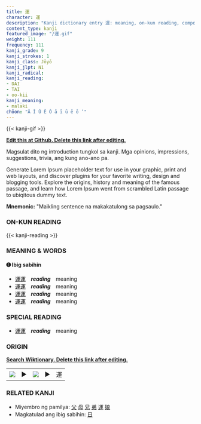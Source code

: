 ```yaml
---
title: 運
character: 運
description: "Kanji dictionary entry 運: meaning, on-kun reading, compounds, origin, related kanji"
content_type: kanji
featured_image: "/運.gif"
weight: 111
frequency: 111
kanji_grade: 9
kanji_strokes: 1
kanji_class: Jōyō
kanji_jlpt: N1
kanji_radical: 
kanji_reading: 
- DAI
- TAI
- oo-kii
kanji_meaning:
- malaki
chōon: "Ā Ī Ū Ē Ō ā ī ū ē ō ’"
---
```

[//]: # (Don't edit the line below. Kanji animated GIF code is automatically generated.)
{{< kanji-gif >}}

[//]: # (Edit below this line.)

**[Edit this at Github. Delete this link after editing.](https://github.com/tim0g/tim/tree/main/content/kanji/運/index.md)**

Magsulat dito ng introduction tungkol sa kanji. Mga opinions, impressions, suggestions, trivia, ang kung ano-ano pa.

Generate Lorem Ipsum placeholder text for use in your graphic, print and web layouts, and discover plugins for your favorite writing, design and blogging tools. Explore the origins, history and meaning of the famous passage, and learn how Lorem Ipsum went from scrambled Latin passage to ubiqitous dummy text.
 
**Mnemonic:** "Maikling sentence na makakatulong sa pagsaulo."

### ON-KUN READING

[//]: # (Don't edit the line below. ON-KUN READING code is automatically generated.)
{{< kanji-reading >}}

### MEANING & WORDS

#### ➊ **Ibig sabihin**
  - [運](../運)[運](../運)　***reading***　meaning
  - [運](../運)[運](../運)　***reading***　meaning
  - [運](../運)[運](../運)　***reading***　meaning
  - [運](../運)[運](../運)　***reading***　meaning

### SPECIAL READING
  - [運](../運)[運](../運)　***reading***　meaning

### ORIGIN

**[Search Wiktionary. Delete this link after editing.](https://wiktionary.org/wiki/運)**
<table class="kanji-table"><tr><td>
<img src="60px-運-bronze.svg.png">
</td><td>▶</td><td>
<img src="60px-運-oracle.svg.png">
</td><td>▶</td>
<td class="kanji-origin">運</td>
</tr></table>

### RELATED KANJI
- Miyembro ng pamilya: [父](../父) [母](../母) [兄](../兄) [弟](../弟) [運](../運) [娘](../娘)
- Magkatulad ang ibig sabihin: [日](../日)

